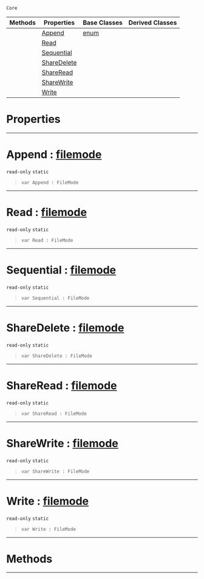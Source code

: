  `Core`

|Methods|Properties|Base Classes|Derived Classes|
|---|---|---|---|
| |[ Append](https://github.com/ZilchEngine/ZilchDocs/blob/master/code_reference/nada_base_types/filemode.md#append-zilch-engine-docum)|[enum](https://github.com/ZilchEngine/ZilchDocs/blob/master/code_reference/nada_base_types/enum.md)| |
| |[ Read](https://github.com/ZilchEngine/ZilchDocs/blob/master/code_reference/nada_base_types/filemode.md#read-zilch-engine-documen)| | |
| |[ Sequential](https://github.com/ZilchEngine/ZilchDocs/blob/master/code_reference/nada_base_types/filemode.md#sequential-zilch-engine-d)| | |
| |[ ShareDelete](https://github.com/ZilchEngine/ZilchDocs/blob/master/code_reference/nada_base_types/filemode.md#sharedelete-zilch-engine)| | |
| |[ ShareRead](https://github.com/ZilchEngine/ZilchDocs/blob/master/code_reference/nada_base_types/filemode.md#shareread-zilch-engine-do)| | |
| |[ ShareWrite](https://github.com/ZilchEngine/ZilchDocs/blob/master/code_reference/nada_base_types/filemode.md#sharewrite-zilch-engine-d)| | |
| |[ Write](https://github.com/ZilchEngine/ZilchDocs/blob/master/code_reference/nada_base_types/filemode.md#write-zilch-engine-docume)| | |


 #  Properties


---  
 #  Append : [filemode](https://github.com/ZilchEngine/ZilchDocs/blob/master/code_reference/nada_base_types/filemode.md)

 `read-only` `static`

> 
> ``` lang=cpp, name=Nada
> var Append : FileMode


---  
 #  Read : [filemode](https://github.com/ZilchEngine/ZilchDocs/blob/master/code_reference/nada_base_types/filemode.md)

 `read-only` `static`

> 
> ``` lang=cpp, name=Nada
> var Read : FileMode


---  
 #  Sequential : [filemode](https://github.com/ZilchEngine/ZilchDocs/blob/master/code_reference/nada_base_types/filemode.md)

 `read-only` `static`

> 
> ``` lang=cpp, name=Nada
> var Sequential : FileMode


---  
 #  ShareDelete : [filemode](https://github.com/ZilchEngine/ZilchDocs/blob/master/code_reference/nada_base_types/filemode.md)

 `read-only` `static`

> 
> ``` lang=cpp, name=Nada
> var ShareDelete : FileMode


---  
 #  ShareRead : [filemode](https://github.com/ZilchEngine/ZilchDocs/blob/master/code_reference/nada_base_types/filemode.md)

 `read-only` `static`

> 
> ``` lang=cpp, name=Nada
> var ShareRead : FileMode


---  
 #  ShareWrite : [filemode](https://github.com/ZilchEngine/ZilchDocs/blob/master/code_reference/nada_base_types/filemode.md)

 `read-only` `static`

> 
> ``` lang=cpp, name=Nada
> var ShareWrite : FileMode


---  
 #  Write : [filemode](https://github.com/ZilchEngine/ZilchDocs/blob/master/code_reference/nada_base_types/filemode.md)

 `read-only` `static`

> 
> ``` lang=cpp, name=Nada
> var Write : FileMode


---  
 #  Methods


---  
 

 